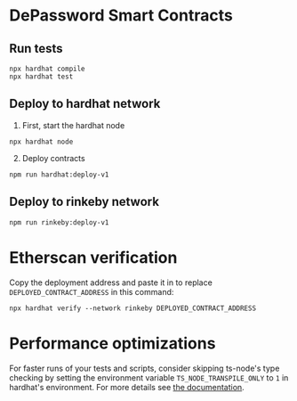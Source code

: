 # DePassword Smart Contracts

## Run tests
```shell
npx hardhat compile
npx hardhat test
```

## Deploy to hardhat network
1. First, start the hardhat node
```shell
npx hardhat node
```
2. Deploy contracts
```
npm run hardhat:deploy-v1
```

## Deploy to rinkeby network
```
npm run rinkeby:deploy-v1
```

# Etherscan verification
Copy the deployment address and paste it in to replace `DEPLOYED_CONTRACT_ADDRESS` in this command:

```shell
npx hardhat verify --network rinkeby DEPLOYED_CONTRACT_ADDRESS
```

# Performance optimizations

For faster runs of your tests and scripts, consider skipping ts-node's type checking by setting the environment variable `TS_NODE_TRANSPILE_ONLY` to `1` in hardhat's environment. For more details see [the documentation](https://hardhat.org/guides/typescript.html#performance-optimizations).
